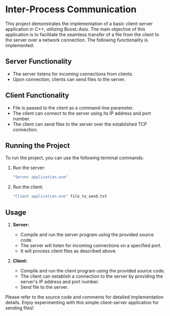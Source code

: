 # Inter-Process Communication
This project demonstrates the implementation of a basic client-server application in C++, utilizing Boost::Asio. The main objective of this application is to facilitate the seamless transfer of a file from the client to the server over a network connection. The following functionality is implemented:

## Server Functionality
- The server listens for incoming connections from clients.
- Upon connection, clients can send files to the server.

## Client Functionality
- File is passed to the client as a command-line parameter.
- The client can connect to the server using its IP address and port number.
- The client can send files to the server over the established TCP connection.

## Running the Project
To run the project, you can use the following terminal commands:
1. Run the server:
   ```cmd
   "Server application.exe"
   ```
2. Run the client:
   ```cmd
   "Client application.exe" file_to_send.txt
   ```

## Usage
1. **Server:**
   - Compile and run the server program using the provided source code.
   - The server will listen for incoming connections on a specified port.
   - It will process client files as described above.

2. **Client:**
   - Compile and run the client program using the provided source code.
   - The client can establish a connection to the server by providing the server's IP address and port number.
   - Send file to the server.

Please refer to the source code and comments for detailed implementation details. Enjoy experimenting with this simple client-server application for sending files!